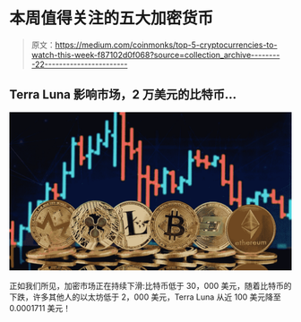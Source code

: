 # 本周值得关注的五大加密货币

> 原文：<https://medium.com/coinmonks/top-5-cryptocurrencies-to-watch-this-week-f87102d0f068?source=collection_archive---------22----------------------->

## Terra Luna 影响市场，2 万美元的比特币…

![](img/07a2ba8c17fe0d663fbef9f8e14cd6dd.png)

正如我们所见，加密市场正在持续下滑:比特币低于 30，000 美元，随着比特币的下跌，许多其他人的以太坊低于 2，000 美元，Terra Luna 从近 100 美元降至 0.0001711 美元！